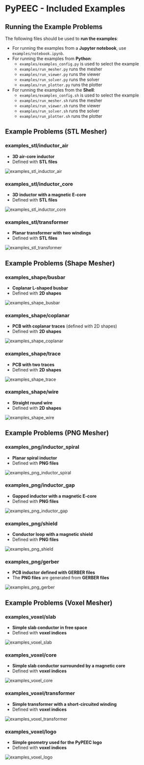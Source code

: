 # PyPEEC - Included Examples

## Running the Example Problems

The following files should be used to **run the examples**:
* For running the examples from a **Jupyter notebook**, use `examples/notebook.ipynb`.
* For running the examples from **Python**:
  * `examples/examples_config.py` is used to select the example
  * `examples/run_mesher.py` runs the mesher
  * `examples/run_viewer.py` runs the viewer
  * `examples/run_solver.py` runs the solver
  * `examples/run_plotter.py` runs the plotter
* For running the examples from the **Shell**:
  * `examples/examples_config.sh` is used to select the example
  * `examples/run_mesher.sh` runs the mesher
  * `examples/run_viewer.sh` runs the viewer
  * `examples/run_solver.sh` runs the solver
  * `examples/run_plotter.sh` runs the plotter

## Example Problems (STL Mesher)

### examples_stl/inductor_air

* **3D air-core inductor**
* Defined with **STL files**

![examples_stl_inductor_air](examples/examples_stl_inductor_air.png)

### examples_stl/inductor_core

* **3D inductor with a magnetic E-core**
* Defined with **STL files**

![examples_stl_inductor_core](examples/examples_stl_inductor_core.png)


### examples_stl/transformer

* **Planar transformer with two windings**
* Defined with **STL files**

![examples_stl_transformer](examples/examples_stl_transformer.png)

## Example Problems (Shape Mesher)

### examples_shape/busbar

* **Coplanar L-shaped busbar**
* Defined with **2D shapes**

![examples_shape_busbar](examples/examples_shape_busbar.png)

### examples_shape/coplanar

* **PCB with coplanar traces** (defined with 2D shapes)
* Defined with **2D shapes**

![examples_shape_coplanar](examples/examples_shape_coplanar.png)

### examples_shape/trace

* **PCB with two traces**
* Defined with **2D shapes**

![examples_shape_trace](examples/examples_shape_trace.png)

### examples_shape/wire

* **Straight round wire**
* Defined with **2D shapes**

![examples_shape_wire](examples/examples_shape_wire.png)

## Example Problems (PNG Mesher)

### examples_png/inductor_spiral

* **Planar spiral inductor**
* Defined with **PNG files**

![examples_png_inductor_spiral](examples/examples_png_inductor_spiral.png)

### examples_png/inductor_gap

* **Gapped inductor with a magnetic E-core**
* Defined with **PNG files**

![examples_png_inductor_gap](examples/examples_png_inductor_gap.png)

### examples_png/shield

* **Conductor loop with a magnetic shield**
* Defined with **PNG files**

![examples_png_shield](examples/examples_png_shield.png)

### examples_png/gerber

* **PCB inductor defined with GERBER files**
* The **PNG files** are generated from **GERBER files**

![examples_png_gerber](examples/examples_png_gerber.png)

## Example Problems (Voxel Mesher)

### examples_voxel/slab

* **Simple slab conductor in free space**
* Defined with **voxel indices**

![examples_voxel_slab](examples/examples_voxel_slab.png)

### examples_voxel/core

* **Simple slab conductor surrounded by a magnetic core**
* Defined with **voxel indices**

![examples_voxel_core](examples/examples_voxel_core.png)

### examples_voxel/transformer

* **Simple transformer with a short-circuited winding**
* Defined with **voxel indices**

![examples_voxel_transformer](examples/examples_voxel_transformer.png)

### examples_voxel/logo

* **Simple geometry used for the PyPEEC logo**
* Defined with **voxel indices**

![examples_voxel_logo](examples/examples_voxel_logo.png)
